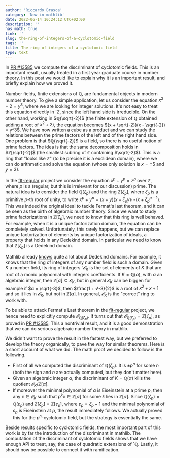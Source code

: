 ```yaml
---
author: 'Riccardo Brasca'
category: 'New in mathlib'
date: 2022-06-14 10:24:12 UTC+02:00
description: ''
has_math: true
link: ''
slug: the-ring-of-integers-of-a-cyclotomic-field
tags: ''
title: The ring of integers of a cyclotomic field
type: text
---
```

In [PR #13585](https://github.com/leanprover-community/mathlib/pull/13585) we compute the
discriminant of cyclotomic fields. This is an important result, usually treated in a first year
graduate course in number theory. In this post we would like to explain why it is an important
result, and briefly explain how we proved it.

Number fields, finite extensions of $ℚ$, are fundamental objects in modern number theory.
To give a simple application, let us consider the equation $x^2 + 2 = y^3$, where we are
looking for integer solutions. It's not easy to treat this equation directly in `$ℤ$, since
the left hand side is irreducible. On the other hand, working in $ℚ(\sqrt{-2})$ (the finite extension
of $ℚ$ obtained adding a root of $x^2 + 2$), the equation becomes $(x + \sqrt{-2})(x - \sqrt{-2}) = y^3$.
We have now written a cube as a product and we can study the relations between the prime factors
of the left and of the right hand side. One problem is that $ℚ(\sqrt{-2})$ is a field, so there is no
useful notion of prime factors. The idea is that the same decomposition holds in $ℤ[\sqrt{-2}]$ (the
smallest subring of $ℂ$ containing $\sqrt{-2}$).  This is a ring that "looks like $ℤ$" (to be precise
it is a euclidean domain), where we can do arithmetic and solve the equation (whose only solution
is $x = ±5$ and $y = 3$).

In the [flt-regular](https://github.com/leanprover-community/flt-regular) project we consider the equation
$x ^ p + y ^ p = z ^ p$ over $ℤ$, where $p$ is a (regular, but this is irrelevant for our discussion)
prime. The natural idea is to consider the field $ℚ(ζ_p)$ and the ring $ℤ[ζ_p]$, where $ζ_p$ is a primitive
$p$-th root of unity, to write $x ^ p + y ^ p = (x + y)(x + ζ_p y)\cdots(x + ζ_p ^ {p - 1})$. This was indeed the
original ideal to tackle Fermat's last theorem, and it can be seen as the birth of algebraic number
theory. Since we want to study prime factorizations in $ℤ[ζ_p]$, we need to know that this ring
is well behaved. For example, when it is a unique factorization domain, the equation can be completely solved.
Unfortunately, this rarely happens, but we can replace unique factorization of elements by unique factorization of
ideals, a property that holds in any Dedekind domain. In particular we need to know that $ℤ[ζ_p]$ is a
Dedekind domain.

Mathlib already [knows](https://leanprover-community.github.io/blog/posts/dedekind-domains-and-class-number-in-lean/)
quite a lot about Dedekind domains. For example, it knows that the ring of integers of any number
field is such a domain. Given $K$ a number field, its ring of integers `$𝓞_K$ is the set of elements
of $K$ that are root of a monic polynomial with integers coefficients. If $K = ℚ(α)$, with $α$ an
algebraic integer, then $ℤ[α] ⊆ 𝓞_K$, but in general $𝓞_K$ can be bigger: for example if $α = \sqrt{-3}$,
then $\frac{1 + √-3}{2}$ is a root of $x^2 + x + 1$ and so it lies in $𝓞_K$, but not in $ℤ[α]$. In general,
$𝓞_K$ is the "correct" ring to work with.

To be able to attack Fermat's Last theorem in the [flt-regular](https://github.com/leanprover-community/flt-regular)
project, we hence need to explicitly compute $𝓞_{ℚ(ζ_p)}$. It turns out that $𝓞_{ℚ(ζ_p)} = ℤ[ζ_p]$, as
proved in [PR #13585](https://github.com/leanprover-community/mathlib/pull/13585). This a nontrivial
result, and it is a good demonstration that we can do serious algebraic number theory in mathlib.

We didn't want to prove the result in the fastest way, but we preferred to develop the theory organically,
to pave the way for similar theorems. Here is a short account of what we did. The math proof we decided to
follow is the following.
* First of all we computed the discriminant of $ℚ(ζ_p)$. It is $±p ^ n$ for some $n$ (both the sign and $n$
  are actually computed, but they don't matter here).
* Given an algebraic integer $α$, the discriminant of $K = ℚ(α)$ kills the quotient $𝓞_K / ℤ[α]$.
* If moreover the minimal polynomial of $α$ is Eiseinstein at a prime $p$, then any $x ∈ 𝓞_K$ such that
  $p ^ k x ∈ ℤ[α]$ for some $k$ lies in $ℤ[α]$.
Since $ℚ(ζ_p) = ℚ(ε_p)$ and $ℤ[ζ_p] = ℤ[ε_p]$, where $ε_p = ζ_p - 1$ and the minimal polynomial of $ε_p$ is
Eiseinstein at $p$, the result immediately follows. We actually proved this for the $p ^ n$-cyclotomic
field, but the strategy is essentially the same.

Beside results specific to cyclotomic fields, the most important part of this work is by far the
introduction of the discriminant in mathlib. The computation of the discriminant of cyclotomic fields
shows that we have enough API to treat, say, the case of quadratic extensions of `$ℚ$. Lastly, it should
now be possible to connect it with ramification.